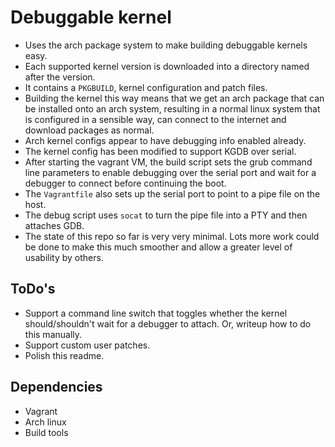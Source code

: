# Debuggable kernel
- Uses the arch package system to make building debuggable kernels easy.
- Each supported kernel version is downloaded into a directory named after the version.
- It contains a `PKGBUILD`, kernel configuration and patch files.
- Building the kernel this way means that we get an arch package that can be installed onto an arch system, resulting in a normal linux system that is configured in a sensible way, can connect to the internet and download packages as normal.
- Arch kernel configs appear to have debugging info enabled already.
- The kernel config has been modified to support KGDB over serial.
- After starting the vagrant VM, the build script sets the grub command line parameters to enable debugging over the serial port and wait for a debugger to connect before continuing the boot.
- The `Vagrantfile` also sets up the serial port to point to a pipe file on the host.
- The debug script uses `socat` to turn the pipe file into a PTY and then attaches GDB.
- The state of this repo so far is very very minimal. Lots more work could be done to make this much smoother and allow a greater level of usability by others.

## ToDo's
- Support a command line switch that toggles whether the kernel should/shouldn't wait for a debugger to attach. Or, writeup how to do this manually.
- Support custom user patches.
- Polish this readme.

## Dependencies
- Vagrant
- Arch linux
- Build tools
